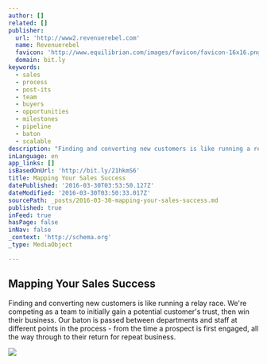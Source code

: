 ```yaml
---
author: []
related: []
publisher:
  url: 'http://www2.revenuerebel.com'
  name: Revenuerebel
  favicon: 'http://www.equilibrian.com/images/favicon/favicon-16x16.png'
  domain: bit.ly
keywords:
  - sales
  - process
  - post-its
  - team
  - buyers
  - opportunities
  - milestones
  - pipeline
  - baton
  - scalable
description: "Finding and converting new customers is like running a relay race. We're competing as a team to initially gain a potential customer's trust, then win their business. Our baton is passed between departments and staff at different points in the process - from the time a prospect is first engaged, all the way through to their return for repeat business."
inLanguage: en
app_links: []
isBasedOnUrl: 'http://bit.ly/21hkmS6'
title: Mapping Your Sales Success
datePublished: '2016-03-30T03:53:50.127Z'
dateModified: '2016-03-30T03:50:33.017Z'
sourcePath: _posts/2016-03-30-mapping-your-sales-success.md
published: true
inFeed: true
hasPage: false
inNav: false
_context: 'http://schema.org'
_type: MediaObject

---
```

<article style=""><h1>Mapping Your Sales Success</h1><p>Finding and converting new customers is like running a relay race. We're competing as a team to initially gain a potential customer's trust, then win their business. Our baton is passed between departments and staff at different points in the process - from the time a prospect is first engaged, all the way through to their return for repeat business.</p><img src="http://www.revenuerebel.com/img/landing-pages/equilibrian/performance-perspectives.jpg" /></article>